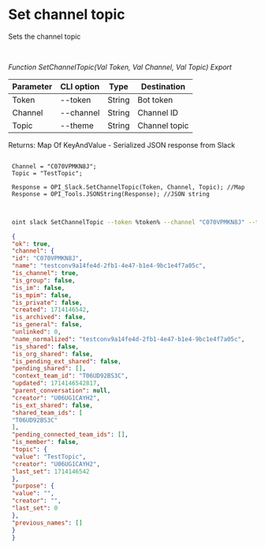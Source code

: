 ﻿---
sidebar_position: 11
---

# Set channel topic
 Sets the channel topic




<br/>


*Function SetChannelTopic(Val Token, Val Channel, Val Topic) Export*

 | Parameter | CLI option | Type | Destination |
 |-|-|-|-|
 | Token | --token | String | Bot token |
 | Channel | --channel | String | Channel ID |
 | Topic | --theme | String | Channel topic |

 
 Returns: Map Of KeyAndValue - Serialized JSON response from Slack


```bsl title="Code example"
 
 Channel = "C070VPMKN8J";
 Topic = "TestTopic";
 
 Response = OPI_Slack.SetChannelTopic(Token, Channel, Topic); //Map
 Response = OPI_Tools.JSONString(Response); //JSON string
 
```
	


```sh title="CLI command example"
 
 oint slack SetChannelTopic --token %token% --channel "C070VPMKN8J" --theme "TestTopic"

```

```json title="Result"
 {
 "ok": true,
 "channel": {
 "id": "C070VPMKN8J",
 "name": "testconv9a14fe4d-2fb1-4e47-b1e4-9bc1e4f7a05c",
 "is_channel": true,
 "is_group": false,
 "is_im": false,
 "is_mpim": false,
 "is_private": false,
 "created": 1714146542,
 "is_archived": false,
 "is_general": false,
 "unlinked": 0,
 "name_normalized": "testconv9a14fe4d-2fb1-4e47-b1e4-9bc1e4f7a05c",
 "is_shared": false,
 "is_org_shared": false,
 "is_pending_ext_shared": false,
 "pending_shared": [],
 "context_team_id": "T06UD92BS3C",
 "updated": 1714146542817,
 "parent_conversation": null,
 "creator": "U06UG1CAYH2",
 "is_ext_shared": false,
 "shared_team_ids": [
 "T06UD92BS3C"
 ],
 "pending_connected_team_ids": [],
 "is_member": false,
 "topic": {
 "value": "TestTopic",
 "creator": "U06UG1CAYH2",
 "last_set": 1714146542
 },
 "purpose": {
 "value": "",
 "creator": "",
 "last_set": 0
 },
 "previous_names": []
 }
 }
```
